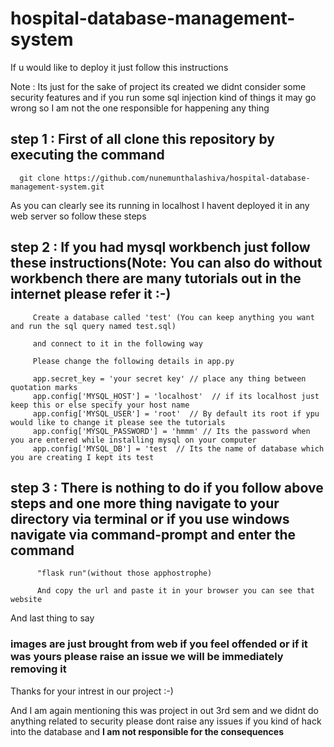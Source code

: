 # hospital-database-management-system
If u would like to deploy it just follow this instructions

Note : Its just for the sake of project its created we didnt consider some security features and if you run some sql injection 
       kind of things it may go wrong so I am not the one responsible for happening any thing

## step 1 : First of all clone this repository by executing the command
      git clone https://github.com/nunemunthalashiva/hospital-database-management-system.git
      
      
      
As you can clearly see its running in localhost I havent deployed it in any web server so follow these steps

## step 2 : If you had mysql workbench just follow these instructions(Note: You can also do without workbench there are many tutorials out in the internet please refer it :-)
         
         Create a database called 'test' (You can keep anything you want and run the sql query named test.sql)
         
         and connect to it in the following way
         
         Please change the following details in app.py
         
         app.secret_key = 'your secret key' // place any thing between quotation marks
         app.config['MYSQL_HOST'] = 'localhost'  // if its localhost just keep this or else specify your host name
         app.config['MYSQL_USER'] = 'root'  // By default its root if ypu would like to change it please see the tutorials
         app.config['MYSQL_PASSWORD'] = 'hmmm' // Its the password when you are entered while installing mysql on your computer
         app.config['MYSQL_DB'] = 'test  // Its the name of database which you are creating I kept its test 
         
  
 ## step 3 : There is nothing to do if you follow above steps and one more thing navigate to your directory via terminal or if you use windows navigate via command-prompt and enter the command
         
          "flask run"(without those apphostrophe)
          
          And copy the url and paste it in your browser you can see that website
          
 And last thing to say
 ### images are just brought from web if you feel offended or if it was yours please raise an issue we will be immediately removing it 
 
 Thanks for your intrest in our project :-)
 
 And I am again mentioning this was project in out 3rd sem and we didnt do anything related to security please dont raise any 
 issues if you kind of hack into the database and <b>I am not responsible for the consequences</b>
          
          
         
         
         

